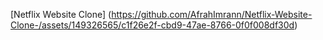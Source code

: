 [Netflix Website Clone] (https://github.com/AfrahImrann/Netflix-Website-Clone-/assets/149326565/c1f26e2f-cbd9-47ae-8766-0f0f008df30d)


